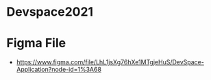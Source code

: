 # Devspace2021
# Figma File
- https://www.figma.com/file/LhL1jsXg76hXe1MTgjeHuS/DevSpace-Application?node-id=1%3A68
